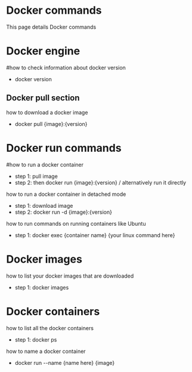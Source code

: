 # Docker commands 
This page details Docker commands

# Docker engine 
#how to check information about docker version
- docker version

## Docker pull section
how to download a docker image
- docker pull {image}:{version}

# Docker run commands 
#how to run a docker container
- step 1: pull image 
- step 2: then docker run {image}:{version} / alternatively run it directly

how to run a docker container in detached mode
- step 1: download image
- step 2: docker run -d {image}:{version}

how to run commands on running containers like Ubuntu
- step 1: docker exec {container name} {your linux command here}

# Docker images
how to list your docker images that are downloaded
- step 1: docker images

# Docker containers 
how to list all the docker containers
- step 1: docker ps

how to name a docker container
- docker run --name {name here} {image}
